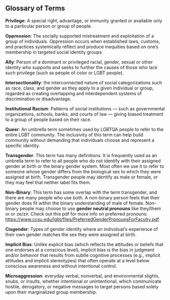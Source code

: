 ## Glossary of Terms


**Privilege**:  A special right, advantage, or immunity granted or available only to a particular person or group of people.

**Oppression**:  The socially supported mistreatment and exploitation of a group of individuals. Oppression occurs when established laws, customs, and practices systemically reflect and produce inequities based on one’s membership in targeted social identity groups

**Ally**: Person of a dominant or privileged racial, gender, sexual or other identity who supports and seeks to further the causes of those who lack such privilege (such as people of color or LGBT people).

**Intersectionality**: the interconnected nature of social categorizations such as race, class, and gender as they apply to a given individual or group, regarded as creating overlapping and interdependent systems of discrimination or disadvantage.

**Institutional Racism**: Patterns of social institutions — such as governmental organizations, schools, banks, and courts of law — giving biased treatment to a group of people based on their race.

**Queer**: An umbrella term sometimes used by LGBTQA people to refer to the entire LGBT community. The inclusivity of this term can help build community without demanding that individuals choose and represent a specific identity.

**Transgender**: This term has many definitions. It is frequently used as an umbrella term to refer to all people who do not identify with their assigned gender at birth or the binary gender system. Most often we use it to refer to someone whose gender differs from the biological sex to which they were assigned at birth. Transgender people may identify as male or female, or they may feel that neither label fits them.

**Non-Binary**: This term has some overlap with the term transgender, and there are many people who use both. A non-binary person feels that their gender does fit within the binary understanding of male of female. Non-binary people may choose to use **gender neutral pronouns** like they/them or or ze/zir. Check out this pdf for more info on preferred pronouns: https://www.ccsu.edu/lgbt/files/PreferredGenderPronounsForFaculty.pdf

**Cisgender**: Types of gender identity where an individual's experience of their own gender matches the sex they were assigned at birth.

**Implicit Bias**: Unlike explicit bias (which reflects the attitudes or beliefs that one endorses at a conscious level), implicit bias is the bias in judgment and/or behavior that results from subtle cognitive processes (e.g., implicit attitudes and implicit stereotypes) that often operate at a level below conscious awareness and without intentional control.

**Microaggression**: everyday verbal, nonverbal, and environmental slights, snubs, or insults, whether intentional or unintentional, which communicate hostile, derogatory, or negative messages to target persons based solely upon their marginalized group membership.
